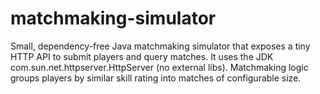 # matchmaking-simulator
Small, dependency-free Java matchmaking simulator that exposes a tiny HTTP API to submit players and query matches. It uses the JDK com.sun.net.httpserver.HttpServer (no external libs). 
Matchmaking logic groups players by similar skill rating into matches of configurable size.
